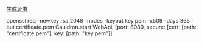[生成证书](https://www.ibm.com/support/knowledgecenter/en/SSWHYP_4.0.0/com.ibm.apimgmt.cmc.doc/task_apionprem_gernerate_self_signed_openSSL.html)

openssl req -newkey rsa:2048 -nodes -keyout key.pem -x509 -days 365 -out certificate.pem
Cauldron.start WebApi, [port: 8080, secure: [cert: [path: "certificate.pem"], key: [path: "key.pem"]]
